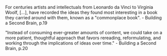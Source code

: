 For centuries artists and intellectuals from Leonardo da Vinci to Virginia Woolf, [...], have recorded the ideas they found most interesting in a book they carried around with them, known as a "commonplace book".
	- Building a Second Brain, p.19

"Instead of consuming ever-greater amounts of content, we could take on a more patient, thoughtful approach that favors rereading, reformulating, and working through the implications of ideas over time." 
	- Building a Second Brain, p.20

